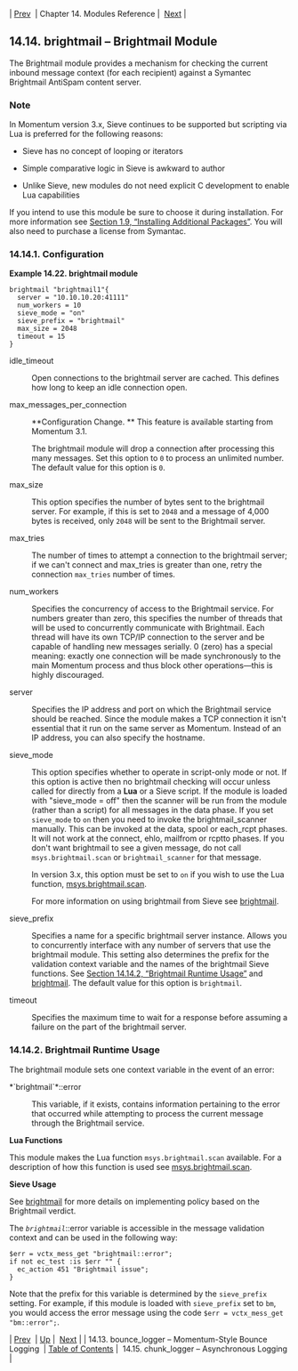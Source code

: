 | [Prev](modules.bounce_logger)  | Chapter 14. Modules Reference |  [Next](modules.chunk_logger.php) |

## 14.14. brightmail – Brightmail Module

<a class="indexterm" name="idp18269424"></a>

The Brightmail module provides a mechanism for checking the current inbound message context (for each recipient) against a Symantec Brightmail AntiSpam content server.

### Note

In Momentum version 3.x, Sieve continues to be supported but scripting via Lua is preferred for the following reasons:

*   Sieve has no concept of looping or iterators

*   Simple comparative logic in Sieve is awkward to author

*   Unlike Sieve, new modules do not need explicit C development to enable Lua capabilities

If you intend to use this module be sure to choose it during installation. For more information see [Section 1.9, “Installing Additional Packages”](install.additional.packages "1.9. Installing Additional Packages"). You will also need to purchase a license from Symantac.

### 14.14.1. Configuration

<a name="example.brightmail.3"></a>

**Example 14.22. brightmail module**

```
brightmail "brightmail1"{
  server = "10.10.10.20:41111"
  num_workers = 10
  sieve_mode = "on"
  sieve_prefix = "brightmail"
  max_size = 2048
  timeout = 15
}
```

<dl className="variablelist">

<dt>idle_timeout</dt>

<dd>

Open connections to the brightmail server are cached. This defines how long to keep an idle connection open.

</dd>

<dt>max_messages_per_connection</dt>

<dd>

**Configuration Change. ** This feature is available starting from Momentum 3.1.

The brightmail module will drop a connection after processing this many messages. Set this option to `0` to process an unlimited number. The default value for this option is `0`.

</dd>

<dt>max_size</dt>

<dd>

This option specifies the number of bytes sent to the brightmail server. For example, if this is set to `2048` and a message of 4,000 bytes is received, only `2048` will be sent to the Brightmail server.

</dd>

<dt>max_tries</dt>

<dd>

The number of times to attempt a connection to the brightmail server; if we can't connect and max_tries is greater than one, retry the connection `max_tries` number of times.

</dd>

<dt>num_workers</dt>

<dd>

Specifies the concurrency of access to the Brightmail service. For numbers greater than zero, this specifies the number of threads that will be used to concurrently communicate with Brightmail. Each thread will have its own TCP/IP connection to the server and be capable of handling new messages serially. 0 (zero) has a special meaning: exactly one connection will be made synchronously to the main Momentum process and thus block other operations—this is highly discouraged.

</dd>

<dt>server</dt>

<dd>

Specifies the IP address and port on which the Brightmail service should be reached. Since the module makes a TCP connection it isn't essential that it run on the same server as Momentum. Instead of an IP address, you can also specify the hostname.

</dd>

<dt>sieve_mode</dt>

<dd>

This option specifies whether to operate in script-only mode or not. If this option is active then no brightmail checking will occur unless called for directly from a **Lua** or a Sieve script. If the module is loaded with "sieve_mode = off" then the scanner will be run from the module (rather than a script) for all messages in the data phase. If you set `sieve_mode` to `on` then you need to invoke the brightmail_scanner manually. This can be invoked at the data, spool or each_rcpt phases. It will not work at the connect, ehlo, mailfrom or rcptto phases. If you don't want brightmail to see a given message, do not call `msys.brightmail.scan` or `brightmail_scanner` for that message.

In version 3.x, this option must be set to `on` if you wish to use the Lua function, [msys.brightmail.scan](lua.ref.msys.brightmail.scan "msys.brightmail.scan").

For more information on using brightmail from Sieve see [brightmail](sieve.ref.brightmail "brightmail").

</dd>

<dt>sieve_prefix</dt>

<dd>

Specifies a name for a specific brightmail server instance. Allows you to concurrently interface with any number of servers that use the brightmail module. This setting also determines the prefix for the validation context variable and the names of the brightmail Sieve functions. See [Section 14.14.2, “Brightmail Runtime Usage”](modules.brightmail#modules.brightmail.runtime.usage "14.14.2. Brightmail Runtime Usage") and [brightmail](sieve.ref.brightmail.php "brightmail"). The default value for this option is `brightmail`.

</dd>

<dt>timeout</dt>

<dd>

Specifies the maximum time to wait for a response before assuming a failure on the part of the brightmail server.

</dd>

</dl>

### 14.14.2. Brightmail Runtime Usage

The brightmail module sets one context variable in the event of an error:

<dl className="variablelist">

<dt>*`brightmail`*::error</dt>

<dd>

This variable, if it exists, contains information pertaining to the error that occurred while attempting to process the current message through the Brightmail service.

</dd>

</dl>

**Lua Functions**

This module makes the Lua function `msys.brightmail.scan` available. For a description of how this function is used see [msys.brightmail.scan](lua.ref.msys.brightmail.scan "msys.brightmail.scan").

**Sieve Usage**

See [brightmail](sieve.ref.brightmail "brightmail") for more details on implementing policy based on the Brightmail verdict.

The *`brightmail`*::error variable is accessible in the message validation context and can be used in the following way:

```
$err = vctx_mess_get "brightmail::error";
if not ec_test :is $err "" {
  ec_action 451 "Brightmail issue";
}
```

Note that the prefix for this variable is determined by the `sieve_prefix` setting. For example, if this module is loaded with `sieve_prefix` set to `bm`, you would access the error message using the code `$err = vctx_mess_get "bm::error";`.

| [Prev](modules.bounce_logger)  | [Up](modules.php) |  [Next](modules.chunk_logger.php) |
| 14.13. bounce_logger – Momentum-Style Bounce Logging  | [Table of Contents](index) |  14.15. chunk_logger – Asynchronous Logging |
